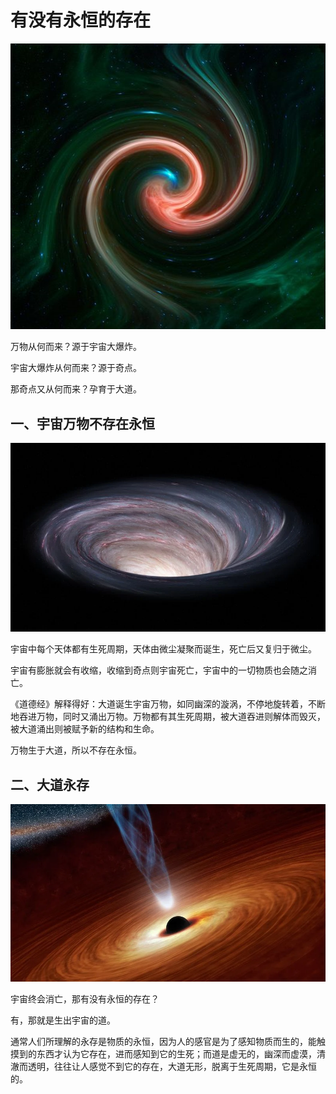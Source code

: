 # 有没有永恒的存在

![未来大脑](https://github.com/yuzheng0917/brain-hole/blob/main/technology/images/universe_1.jpg)

万物从何而来？源于宇宙大爆炸。

宇宙大爆炸从何而来？源于奇点。

那奇点又从何而来？孕育于大道。

## 一、宇宙万物不存在永恒

![universe_1](https://github.com/yuzheng0917/brain-hole/blob/main/technology/images/universe_wormhole.webp)

宇宙中每个天体都有生死周期，天体由微尘凝聚而诞生，死亡后又复归于微尘。

宇宙有膨胀就会有收缩，收缩到奇点则宇宙死亡，宇宙中的一切物质也会随之消亡。

《道德经》解释得好：大道诞生宇宙万物，如同幽深的漩涡，不停地旋转着，不断地吞进万物，同时又涌出万物。万物都有其生死周期，被大道吞进则解体而毁灭，被大道涌出则被赋予新的结构和生命。

万物生于大道，所以不存在永恒。

## 二、大道永存

![universe_1](https://github.com/yuzheng0917/brain-hole/blob/main/technology/images/black-hole.webp)

宇宙终会消亡，那有没有永恒的存在？

有，那就是生出宇宙的道。

通常人们所理解的永存是物质的永恒，因为人的感官是为了感知物质而生的，能触摸到的东西才认为它存在，进而感知到它的生死；而道是虚无的，幽深而虚漠，清澈而透明，往往让人感觉不到它的存在，大道无形，脱离于生死周期，它是永恒的。
